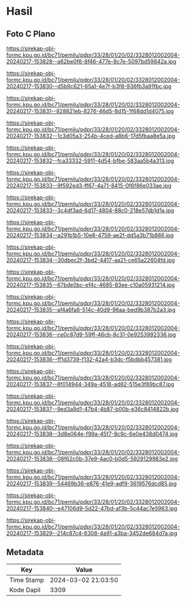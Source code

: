 # Hasil

## Foto C Plano

https://sirekap-obj-formc.kpu.go.id/bc71/pemilu/pdpr/33/28/01/20/02/3328012002004-20240217-153828--a62be0f6-8f46-477e-8c7e-5097bd59842a.jpg

https://sirekap-obj-formc.kpu.go.id/bc71/pemilu/pdpr/33/28/01/20/02/3328012002004-20240217-153830--d5b9c621-65a1-4e7f-b3f8-936fb3a91fbc.jpg

https://sirekap-obj-formc.kpu.go.id/bc71/pemilu/pdpr/33/28/01/20/02/3328012002004-20240217-153831--828821eb-8276-46d5-8d15-1f68dd1d4075.jpg

https://sirekap-obj-formc.kpu.go.id/bc71/pemilu/pdpr/33/28/01/20/02/3328012002004-20240217-153832--1c3d05a3-254b-4ced-a8b6-17d5fbaa8e5a.jpg

https://sirekap-obj-formc.kpu.go.id/bc71/pemilu/pdpr/33/28/01/20/02/3328012002004-20240217-153832--fca33332-5911-4d54-bfbe-583aa5b4a313.jpg

https://sirekap-obj-formc.kpu.go.id/bc71/pemilu/pdpr/33/28/01/20/02/3328012002004-20240217-153833--9f592ed3-ff67-4a71-8415-0f6f86e033ae.jpg

https://sirekap-obj-formc.kpu.go.id/bc71/pemilu/pdpr/33/28/01/20/02/3328012002004-20240217-153833--3c4df3ad-6d17-4804-88c0-218e57db1d1a.jpg

https://sirekap-obj-formc.kpu.go.id/bc71/pemilu/pdpr/33/28/01/20/02/3328012002004-20240217-153834--a291b1b5-10e8-4759-ae2f-dd5a3b71b866.jpg

https://sirekap-obj-formc.kpu.go.id/bc71/pemilu/pdpr/33/28/01/20/02/3328012002004-20240217-153834--30dbec2f-3bd2-4417-aa21-ce65a22604fd.jpg

https://sirekap-obj-formc.kpu.go.id/bc71/pemilu/pdpr/33/28/01/20/02/3328012002004-20240217-153835--67bde0bc-ef4c-4685-83ee-c10a05931214.jpg

https://sirekap-obj-formc.kpu.go.id/bc71/pemilu/pdpr/33/28/01/20/02/3328012002004-20240217-153835--af4a6fa6-514c-40d9-96aa-bed9b387b2a3.jpg

https://sirekap-obj-formc.kpu.go.id/bc71/pemilu/pdpr/33/28/01/20/02/3328012002004-20240217-153836--ce0c87d9-59ff-46cb-8c31-0e9253992336.jpg

https://sirekap-obj-formc.kpu.go.id/bc71/pemilu/pdpr/33/28/01/20/02/3328012002004-20240217-153836--ff1d3739-f132-42a4-b3dc-f5bdbb457381.jpg

https://sirekap-obj-formc.kpu.go.id/bc71/pemilu/pdpr/33/28/01/20/02/3328012002004-20240217-153837--8f014944-349a-4518-ad82-515e3f89bc87.jpg

https://sirekap-obj-formc.kpu.go.id/bc71/pemilu/pdpr/33/28/01/20/02/3328012002004-20240217-153837--9ed3a9d1-47b4-4b87-b00b-e36c8414822b.jpg

https://sirekap-obj-formc.kpu.go.id/bc71/pemilu/pdpr/33/28/01/20/02/3328012002004-20240217-153838--3d8e064e-f99a-45f7-8c9c-6e0e438d0474.jpg

https://sirekap-obj-formc.kpu.go.id/bc71/pemilu/pdpr/33/28/01/20/02/3328012002004-20240217-153838--08f62c0b-37e9-4ac0-b0d5-5929129983e2.jpg

https://sirekap-obj-formc.kpu.go.id/bc71/pemilu/pdpr/33/28/01/20/02/3328012002004-20240217-153839--54469b36-e876-41e9-adf9-3619576dcd85.jpg

https://sirekap-obj-formc.kpu.go.id/bc71/pemilu/pdpr/33/28/01/20/02/3328012002004-20240217-153840--e47106d9-5d22-47bd-af3b-5c44ac7e5963.jpg

https://sirekap-obj-formc.kpu.go.id/bc71/pemilu/pdpr/33/28/01/20/02/3328012002004-20240217-153829--214c87c4-6308-4a91-a3ba-3452de684d7a.jpg


## Metadata

| Key        | Value               |
| ---------- | ------------------- |
| Time Stamp | 2024-03-02 21:03:50 |
| Kode Dapil | 3309                |



